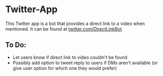 # Twitter-App
This Twitter app is a bot that provides a direct link to a video when mentioned. It can be found at [twitter.com/DirectLinkBot](twitter.com/DirectLinkBot).



## To Do:
* Let users know if direct link to video couldn't be found
* Possibly add option to tweet reply to users if DMs aren't available (or give user option for which one they would prefer)
